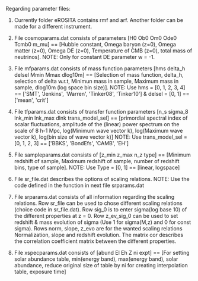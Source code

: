 Regarding parameter files:

1. Currently folder eROSITA contains rmf and arf. Another folder can be made for a different instrument. 

2. File cosmoparams.dat consists of parameters [H0	Ob0	Om0	Ode0	Tcmb0	m_mu] == [Hubble constant, Omega baryon (z=0),
   Omega matter (z=0), Omega DE (z=0), Temperature of CMB (z=0), total mass of neutrinos]. NOTE: Only for constant DE parameter
   w = -1.
3. File mfparams.dat consists of mass function parameters [hms	delta_h	delsel	Mmin	Mmax	dlog10m] == [Selection of mass 
   function, delta_h, selection of delta w.r.t, Minimun mass in sample, Maximum mass in sample, dlog10m (log space bin size)]. 
   NOTE: Use hms = [0, 1, 2, 3, 4] == ['SMT', 'Jenkins', 'Warren', 'Tinker08', 'Tinker10'] & delsel = [0, 1] == ['mean', 'crit']

4. File tfparams.dat consists of transfer function parameters [n_s	sigma_8	lnk_min	lnk_max	dlnk	trans_model_sel] == 
   [primordial spectral index of scalar fluctuations, amplitude of the (linear) power spectrum on the scale of 8 h-1 Mpc, 
   log(Minimum wave vector k), log(Maximum wave vector k), log(bin size of wave vector k)]
   NOTE: Use trans_model_sel = [0, 1, 2, 3] == ['BBKS', 'BondEfs', 'CAMB', 'EH']
   
5. File sampleparams.dat consists of [z_min	z_max	n_z	type] == [Minimum redshift of sample, Maximum redshift of sample, 
   number of redshift bins, type of sample]. NOTE: Use Type = [0, 1] == [linear, logspace]
   
6. File sr_file.dat describes the options of scaling relations. NOTE: Use the code defined in the function in next file 
   srparams.dat
   
7. File srparams.dat consists of all information regarding the scaling relations. Row sr_file	can be used to 
   chose different scaling relations (choice code in sr_file.dat). Row sig_0 is to enter sigma(log base 10) of the different properties 
   at z = 0. Row z_ev_sig_0	can be used to set redshift & mass evolution of sigma (Use 1 for sigma(M,z) and 0 for const sigma).
   Rows norm, slope, z_evo are for the wanted scaling relations Normalization, slope and redshift evolution. The matrix cor 
   describes the correlation coefficient matrix between the different properties. 

8. File xspecparams.dat consists of [abund	El	Eh	Z	ni	expt] == [For setting solar abundance table, min(energy band), 
  max(energy band), solar abundance, reduce original size of table by ni for creating interpolation table, exposure time]
